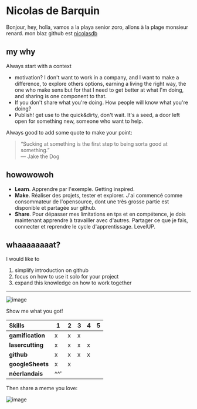 
# Nicolas de Barquin
Bonjour, hey, holla, vamos a la playa senior zoro, allons à la plage monsieur renard. 
mon blaz github est [nicolasdb](https://github.com/nicolasdb)
## my why
Always start with a context

- motivation? I don't want to work in a company, and I want to make a difference, to explore others options, earning a living the right way, the one who make sens but for that I need to get better at what I'm doing, and sharing is one component to that. 
- If you don't share what you're doing. How people will know what you're doing? 
- Publish! get use to the quick&dirty, don't wait. It's a seed, a door left open for something new, someone who want to help. 

Always good to add some quote to make your point:
>“Sucking at something is the first step to being sorta good at something.”  
― Jake the Dog

## howowowoh
- **Learn**. Apprendre par l'exemple. Getting inspired. 
- **Make**. Réaliser des projets, tester et explorer. J'ai commencé comme consommateur de l'opensource, dont une très grosse partie est disponible et partagée sur github.
- **Share**. Pour dépasser mes limitations en tps et en compétence, je dois maintenant apprendre à travailler avec d'autres. Partager ce que je fais, connecter et reprendre le cycle d'apprentissage. LevelUP.

## whaaaaaaaat?
I would like to 
1. simplify introduction on github
2. focus on how to use it solo for your project
3. expand this knowledge on how to work together 
--- 

![image](https://user-images.githubusercontent.com/12049360/50299778-c2161f00-0482-11e9-8185-cf9c26839748.png)

Show me what you got!

|Skills| 1 | 2 | 3 | 4 | 5 |
|:--|--|--|--|--|--|
|**gamification**|  x|x |x | | |
|**lasercutting**|  x| x|x|x| |
|**github**| x |x |x |x | |
|**googleSheets**| x | x| | | |
|**néerlandais**| ^^' | | | | |

Then share a meme you love:

![image](https://user-images.githubusercontent.com/12049360/50300145-cdb61580-0483-11e9-8929-2ff3aeb4f2ff.png)
